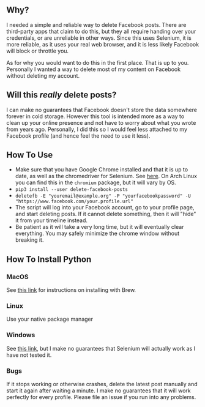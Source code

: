 ## Why?

I needed a simple and reliable way to delete Facebook posts. There are
third-party apps that claim to do this, but they all require handing over your
credentials, or are unreliable in other ways. Since this uses Selenium, it is
more reliable, as it uses your real web browser, and it is less likely Facebook
will block or throttle you.

As for why you would want to do this in the first place. That is up to you.
Personally I wanted a way to delete most of my content on Facebook without
deleting my account.

## Will this *really* delete posts?
I can make no guarantees that Facebook doesn't store the data somewhere forever
in cold storage. However this tool is intended more as a way to clean up your
online presence and not have to worry about what you wrote from years ago.
Personally, I did this so I would feel less attached to my Facebook profile
(and hence feel the need to use it less).

## How To Use

* Make sure that you have Google Chrome installed and that it is up to date, as
  well as the chromedriver for Selenium. See [here](https://sites.google.com/a/chromium.org/chromedriver/downloads). On Arch Linux you can find this in the `chromium` package, but it will vary by OS.
* `pip3 install --user delete-facebook-posts`
* `deletefb -E "youremail@example.org" -P "yourfacebookpassword" -U "https://www.facebook.com/your.profile.url"`
* The script will log into your Facebook account, go to your profile page, and
  start deleting posts. If it cannot delete something, then it will "hide" it
  from your timeline instead.
* Be patient as it will take a very long time, but it will eventually clear
  everything. You may safely minimize the chrome window without breaking it.

## How To Install Python

### MacOS
See [this link](https://docs.python-guide.org/starting/install3/osx/) for
instructions on installing with Brew.

### Linux
Use your native package manager

### Windows
See [this link](https://www.howtogeek.com/197947/how-to-install-python-on-windows/), but I make no guarantees that Selenium will actually work as I have not tested it.


### Bugs

If it stops working or otherwise crashes, delete the latest post manually and
start it again after waiting a minute. I make no guarantees that it will work
perfectly for every profile. Please file an issue if you run into any problems.

